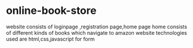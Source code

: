 # online-book-store

website consists of loginpage ,registration page,home page
home consists of different kinds of books which navigate to amazon website
technologies used are html,css,javascript for form
